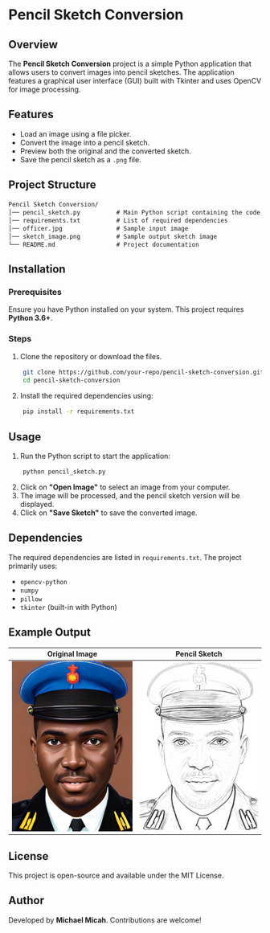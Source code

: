 # Pencil Sketch Conversion

## Overview
The **Pencil Sketch Conversion** project is a simple Python application that allows users to convert images into pencil sketches. The application features a graphical user interface (GUI) built with Tkinter and uses OpenCV for image processing.

## Features
- Load an image using a file picker.
- Convert the image into a pencil sketch.
- Preview both the original and the converted sketch.
- Save the pencil sketch as a `.png` file.

## Project Structure
```
Pencil Sketch Conversion/
│── pencil_sketch.py          # Main Python script containing the code
│── requirements.txt          # List of required dependencies
│── officer.jpg               # Sample input image
│── sketch_image.png          # Sample output sketch image
└── README.md                 # Project documentation
```

## Installation
### Prerequisites
Ensure you have Python installed on your system. This project requires **Python 3.6+**.

### Steps
1. Clone the repository or download the files.
```sh
    git clone https://github.com/your-repo/pencil-sketch-conversion.git
    cd pencil-sketch-conversion
```

2. Install the required dependencies using:
```sh
    pip install -r requirements.txt
```

## Usage
1. Run the Python script to start the application:
```sh
    python pencil_sketch.py
```

2. Click on **"Open Image"** to select an image from your computer.
3. The image will be processed, and the pencil sketch version will be displayed.
4. Click on **"Save Sketch"** to save the converted image.

## Dependencies
The required dependencies are listed in `requirements.txt`. The project primarily uses:
- `opencv-python`
- `numpy`
- `pillow`
- `tkinter` (built-in with Python)

## Example Output
Original Image | Pencil Sketch
:-------------:|:-------------:
![Original](officer.jpg) | ![Sketch](results.png)

## License
This project is open-source and available under the MIT License.

## Author
Developed by **Michael Micah**. Contributions are welcome!

